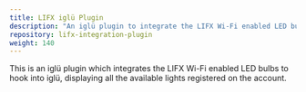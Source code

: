 ```yaml
---
title: LIFX iglü Plugin
description: "An iglü plugin to integrate the LIFX Wi-Fi enabled LED bulbs."
repository: lifx-integration-plugin
weight: 140
---
```


This is an iglü plugin which integrates the LIFX Wi-Fi enabled LED bulbs to
hook into iglü, displaying all the available lights registered on the account.
